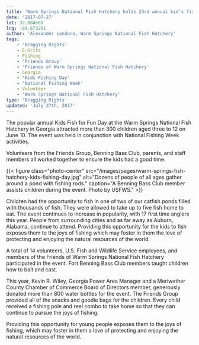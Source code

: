 ```yaml
---
title: 'Warm Springs National Fish Hatchery holds 23rd annual kid’s fishing day'
date: '2017-07-27'
lat: 32.884660
lng: -84.673201
author: 'Alexander Londono, Warm Springs National Fish Hatchery'
tags:
    - 'Bragging Rights'
    - E-Grits
    - Fishing
    - 'Friends Group'
    - 'Friends of Warm Springs National Fish Hatchery'
    - Georgia
    - 'Kids Fishing Day'
    - 'National Fishing Week'
    - Volunteer
    - 'Warm Springs National Fish Hatchery'
type: 'Bragging Rights'
updated: 'July 27th, 2017'
---
```


The popular annual Kids Fish for Fun Day at the Warm Springs National Fish Hatchery in Georgia attracted more than 300 children aged three to 12 on June 10. The event was  held in conjunction with National Fishing Week activities.

Volunteers from the Friends Group, Benning Bass Club, parents, and staff members all worked together to ensure the kids had a good time. 

{{< figure class="photo-center" src="/images/pages/warm-springs-fish-hatchery-kids-fishing-day.jpg" alt="Dozens of people of all ages gather around a pond with fishing rods." caption="A Benning Bass Club member assists children during the event. Photo by USFWS." >}}

Children had the opportunity to fish in one of two of our catfish ponds filled with thousands of fish.  They were allowed to take up to five fish home to eat. The event continues to increase in popularity, with 17 first time anglers this year.  People from surrounding cities and as far away as Auburn, Alabama, continue to attend.  Providing this opportunity for the kids to fish exposes them to the joys of fishing which may foster in them the love of protecting and enjoying the natural resources of the world. 

A total of 14 volunteers, U.S. Fish and Wildlife Service employees, and members of the Friends of Warm Springs National Fish Hatchery participated in the event.  Fort Benning Bass Club members taught children how to bait and cast.

This year, Kevin R. Wiley, Georgia Power Area Manager and a Meriwether County Chamber of Commerce Board of Directors member, generously donated more than 800 water bottles for the event. The Friends Group provided all of the snacks and goodie bags for the children.  Every child received a fishing pole and reel combo to take home so that they can continue to pursue the joys of fishing.

Providing this opportunity for young people exposes them to the joys of fishing, which may foster in them a love of protecting and enjoying the natural resources of the world. 
